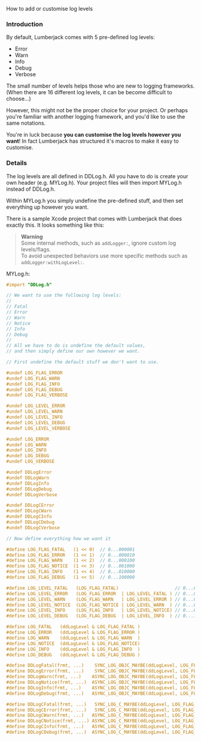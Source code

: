 How to add or customise log levels

### Introduction

By default, Lumberjack comes with 5 pre-defined log levels:

-   Error
-   Warn
-   Info
-   Debug
-   Verbose

The small number of levels helps those who are new to logging frameworks. (When there are 16 different log levels, it can be become difficult to choose...)

However, this might not be the proper choice for your project. Or perhaps you're familiar with another logging framework, and you'd like to use the same notations.

You're in luck because **you can customise the log levels however you want**! In fact Lumberjack has structured it's macros to make it easy to customise.

### Details

The log levels are all defined in DDLog.h. All you have to do is create your own header (e.g. MYLog.h). Your project files will then import MYLog.h instead of DDLog.h.

Within MYLog.h you simply undefine the pre-defined stuff, and then set everything up however you want.

There is a sample Xcode project that comes with Lumberjack that does exactly this. It looks something like this:

> **Warning**  
Some internal methods, such as `addLogger:`, ignore custom log levels/flags.  
To avoid unexpected behaviors use more specific methods such as `addLogger:withLogLevel:`.

MYLog.h:
```objective-c
#import "DDLog.h"

// We want to use the following log levels:
// 
// Fatal
// Error
// Warn
// Notice
// Info
// Debug
// 
// All we have to do is undefine the default values,
// and then simply define our own however we want.

// First undefine the default stuff we don't want to use.

#undef LOG_FLAG_ERROR
#undef LOG_FLAG_WARN 
#undef LOG_FLAG_INFO
#undef LOG_FLAG_DEBUG
#undef LOG_FLAG_VERBOSE

#undef LOG_LEVEL_ERROR
#undef LOG_LEVEL_WARN
#undef LOG_LEVEL_INFO
#undef LOG_LEVEL_DEBUG
#undef LOG_LEVEL_VERBOSE

#undef LOG_ERROR
#undef LOG_WARN
#undef LOG_INFO
#undef LOG_DEBUG
#undef LOG_VERBOSE

#undef DDLogError
#undef DDLogWarn
#undef DDLogInfo
#undef DDLogDebug
#undef DDLogVerbose

#undef DDLogCError
#undef DDLogCWarn
#undef DDLogCInfo
#undef DDLogCDebug
#undef DDLogCVerbose

// Now define everything how we want it

#define LOG_FLAG_FATAL   (1 << 0)  // 0...000001
#define LOG_FLAG_ERROR   (1 << 1)  // 0...000010
#define LOG_FLAG_WARN    (1 << 2)  // 0...000100
#define LOG_FLAG_NOTICE  (1 << 3)  // 0...001000
#define LOG_FLAG_INFO    (1 << 4)  // 0...010000
#define LOG_FLAG_DEBUG   (1 << 5)  // 0...100000

#define LOG_LEVEL_FATAL   (LOG_FLAG_FATAL)                     // 0...000001
#define LOG_LEVEL_ERROR   (LOG_FLAG_ERROR  | LOG_LEVEL_FATAL ) // 0...000011
#define LOG_LEVEL_WARN    (LOG_FLAG_WARN   | LOG_LEVEL_ERROR ) // 0...000111
#define LOG_LEVEL_NOTICE  (LOG_FLAG_NOTICE | LOG_LEVEL_WARN  ) // 0...001111
#define LOG_LEVEL_INFO    (LOG_FLAG_INFO   | LOG_LEVEL_NOTICE) // 0...011111
#define LOG_LEVEL_DEBUG   (LOG_FLAG_DEBUG  | LOG_LEVEL_INFO  ) // 0...111111

#define LOG_FATAL   (ddLogLevel & LOG_FLAG_FATAL )
#define LOG_ERROR   (ddLogLevel & LOG_FLAG_ERROR )
#define LOG_WARN    (ddLogLevel & LOG_FLAG_WARN  )
#define LOG_NOTICE  (ddLogLevel & LOG_FLAG_NOTICE)
#define LOG_INFO    (ddLogLevel & LOG_FLAG_INFO  )
#define LOG_DEBUG   (ddLogLevel & LOG_FLAG_DEBUG )

#define DDLogFatal(frmt, ...)    SYNC_LOG_OBJC_MAYBE(ddLogLevel, LOG_FLAG_FATAL,  0, frmt, ##__VA_ARGS__)
#define DDLogError(frmt, ...)    SYNC_LOG_OBJC_MAYBE(ddLogLevel, LOG_FLAG_ERROR,  0, frmt, ##__VA_ARGS__)
#define DDLogWarn(frmt, ...)    ASYNC_LOG_OBJC_MAYBE(ddLogLevel, LOG_FLAG_WARN,   0, frmt, ##__VA_ARGS__)
#define DDLogNotice(frmt, ...)  ASYNC_LOG_OBJC_MAYBE(ddLogLevel, LOG_FLAG_NOTICE, 0, frmt, ##__VA_ARGS__)
#define DDLogInfo(frmt, ...)    ASYNC_LOG_OBJC_MAYBE(ddLogLevel, LOG_FLAG_INFO,   0, frmt, ##__VA_ARGS__)
#define DDLogDebug(frmt, ...)   ASYNC_LOG_OBJC_MAYBE(ddLogLevel, LOG_FLAG_DEBUG,  0, frmt, ##__VA_ARGS__)

#define DDLogCFatal(frmt, ...)   SYNC_LOG_C_MAYBE(ddLogLevel, LOG_FLAG_FATAL,  0, frmt, ##__VA_ARGS__)
#define DDLogCError(frmt, ...)   SYNC_LOG_C_MAYBE(ddLogLevel, LOG_FLAG_ERROR,  0, frmt, ##__VA_ARGS__)
#define DDLogCWarn(frmt, ...)   ASYNC_LOG_C_MAYBE(ddLogLevel, LOG_FLAG_WARN,   0, frmt, ##__VA_ARGS__)
#define DDLogCNotice(frmt, ...) ASYNC_LOG_C_MAYBE(ddLogLevel, LOG_FLAG_NOTICE, 0, frmt, ##__VA_ARGS__)
#define DDLogCInfo(frmt, ...)   ASYNC_LOG_C_MAYBE(ddLogLevel, LOG_FLAG_INFO,   0, frmt, ##__VA_ARGS__)
#define DDLogCDebug(frmt, ...)  ASYNC_LOG_C_MAYBE(ddLogLevel, LOG_FLAG_DEBUG,  0, frmt, ##__VA_ARGS__)
```